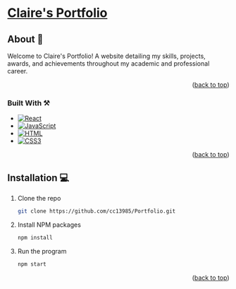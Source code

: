 # [Claire's Portfolio](https://cc13985.netlify.app)

<!-- ABOUT THE PROJECT -->
## About 📘

Welcome to Claire's Portfolio! A website detailing my skills, projects, awards, and achievements throughout my academic and professional career.
<p align="right">(<a href="#readme-top">back to top</a>)</p>

### Built With ⚒️

* [![React][React.com]][React-url]
* [![JavaScript][JS.js]][JS-url]
* [![HTML][HTML.com]][HTML-url]
* [![CSS3][CSS.com]][CSS-url]

<p align="right">(<a href="#readme-top">back to top</a>)</p>

<!-- GETTING STARTED -->
## Installation 💻

1. Clone the repo
   ```sh
   git clone https://github.com/cc13985/Portfolio.git
   ```
2. Install NPM packages
   ```sh
   npm install
   ```
3. Run the program
   ```sh
   npm start
   ```
<p align="right">(<a href="#readme-top">back to top</a>)</p>

<!-- MARKDOWN LINKS & IMAGES -->
[JS.js]: https://img.shields.io/badge/javascript-%23323330.svg?style=for-the-badge&logo=javascript&logoColor=%23F7DF1E
[JS-url]: https://JavaScript.com/
[HTML.com]: https://img.shields.io/badge/html5-%23E34F26.svg?style=for-the-badge&logo=html5&logoColor=white
[HTML-url]: https://html.com/
[CSS.com]: https://img.shields.io/badge/css3-%231572B6.svg?style=for-the-badge&logo=css3&logoColor=white 
[CSS-url]: https://www.w3.org/Style/CSS/Overview.en.html#
[React.com]: https://img.shields.io/badge/React-20232A?style=for-the-badge&logo=react&logoColor=61DAFB
[React-url]: https://react.dev/
